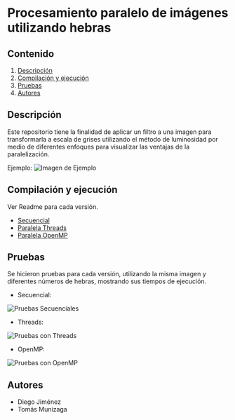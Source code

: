 # Procesamiento paralelo de imágenes utilizando hebras

## Contenido

1. [Descripción](#descripción)
2. [Compilación y ejecución](#compilacion-y-ejecucion)
3. [Pruebas](#pruebas)
4. [Autores](#autores)

## Descripción

Este repositorio tiene la finalidad de aplicar un filtro a una imagen para transformarla a escala de grises utilizando el método de luminosidad por medio de diferentes enfoques para visualizar las ventajas de la paralelización.

Ejemplo:
![Imagen de Ejemplo](https://i.imgur.com/xAGpmmE.png)

## Compilación y ejecución

Ver Readme para cada versión.

   - [Secuencial](secuencial/README.MD)
   - [Paralela Threads](thread/README.MD)
   - [Paralela OpenMP](openmp/README.MD)

## Pruebas

Se hicieron pruebas para cada versión, utilizando la misma imagen y diferentes números de hebras, mostrando sus tiempos de ejecución.

- Secuencial:
  
![Pruebas Secuenciales](https://i.imgur.com/9MLyTnw.png)

- Threads:
  
![Pruebas con Threads](https://i.imgur.com/dVdK3EF.png)

- OpenMP:
  
![Pruebas con OpenMP](https://i.imgur.com/0RAJBAR.png)

## Autores

- Diego Jiménez
- Tomás Munizaga
